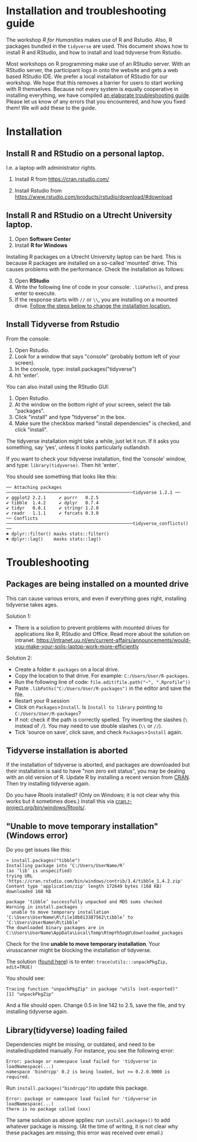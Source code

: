 # Installation and troubleshooting guide

The workshop *R for Humanities* makes use of R and Rstudio. 
Also, R packages bundled in the `tidyverse` are used.
This document shows how to install R and RStudio, and how to install and load tidyverse from Rstudio.

Most workshops on R programming make use of an RStudio server.
With an RStudio server, the participant logs in onto the website and gets a web based RStudio IDE.
We prefer a local installation of RStudio for our workshop.
We hope that this removes a barrier for users to start working with R themselves.
Because  not every system is equally cooperative in installing everything, we have compiled [an elaborate troubleshooting guide](installation.md#troubleshooting).
Please let us know of any errors that you encountered, and how you fixed them!
We will add these to the guide.

# Installation

## Install R and RStudio on a personal laptop.

I.e. a laptop *with* administrator rights.

1) Install R from https://cran.rstudio.com/

2) Install Rstudio from https://www.rstudio.com/products/rstudio/download/#download

## Install R and RStudio on a Utrecht University laptop. 

1) Open **Software Center**
2) Install **R for Windows**

Installing R packages on a Utrecht University laptop can be hard. This is because R packages are installed on a so-called 'mounted' drive. This causes problems with the performance. Check the installation as follows:

3) Open **RStudio**
4) Write the following line of code in your console: `.libPaths()`, and press enter to execute.
5) If the response starts with `//` or `\\`, you are installing on a mounted drive. [Follow the steps below to change the installation location.](installation.md#packages-are-being-installed-on-a-mounted-drive) 

## Install Tidyverse from Rstudio
From the console:
1) Open Rstudio.
2) Look for a window that says "console" (probably bottom left of your screen). 
3) In the console, type: install.packages("tidyverse")
4) hit 'enter'.

You can also install using the RStudio GUI:
1) Open Rstudio.
2) At the window on the bottom right of your screen, select the tab "packages".
3) Click "install" and type "tidyverse" in the box. 
4) Make sure the checkbox marked "install dependencies" is checked, and click "install".

The tidyverse installation might take a while, just let it run. If it asks you something, say 'yes', unless it looks particularly outlandish.

If you want to check your tidyverse installation, find the 'console' window, and type:
`library(tidyverse)`. Then hit 'enter'.
 
You should see something that looks like this:

```
── Attaching packages ────────────────────────────────────────────────tidyverse 1.2.1 ──
✔ ggplot2 2.2.1     ✔ purrr   0.2.5
✔ tibble  1.4.2     ✔ dplyr   0.7.4
✔ tidyr   0.8.1     ✔ stringr 1.2.0
✔ readr   1.1.1     ✔ forcats 0.3.0
── Conflicts ────────────────────────────────────────────────tidyverse_conflicts() ──
✖ dplyr::filter() masks stats::filter()
✖ dplyr::lag()    masks stats::lag() 
```
 

# Troubleshooting

## Packages are being installed on a mounted drive

This can cause various errors, and even if everything goes right, installing tidyverse takes ages.

Solution 1: 

- There is a solution to prevent problems with mounted drives for applications like R, RStudio and Office. Read more about the solution on intranet. https://intranet.uu.nl/en/current-affairs/announcements/would-you-make-your-solis-laptop-work-more-efficiently

Solution 2:

- Create a folder `R-packages` on a local drive. 
- Copy the location to that drive. For example: `C:/Users/User/R-packages`.
- Run the following line of code: `file.edit(file.path("~", ".Rprofile"))`
- Paste `.libPaths("C:/Users/User/R-packages")` in the editor and save the file.
- Restart your R session
- Click on `Packages`>`Install`. Is `Install to library` pointing to `C:/Users/User/R-packages`?
- If not: check if the path is correctly spelled. Try inverting the slashes (`\` instead of `/`). You may need to use double slashes (`\\` or `//`).
- Tick 'source on save', click save, and check `Packages`>`Install` again. 

## Tidyverse installation is aborted

If the installation of tidyverse is aborted, and packages are downloaded but their installation is said to have "non zero exit status", you may be dealing with an old version of R.
Update R by installing a recent version from [CRAN](https://cran.rstudio.com/).
Then try installing tidyverse again.

Do you have Rtools installed?
(Only on Windows; it is not clear why this works but it sometimes does.)
Install this via [cran.r-project.org/bin/windows/Rtools/](https://cran.r-project.org/bin/windows/Rtools/).


## "Unable to move temporary installation" (Windows error)

Do you get issues like this: 

```
> install.packages("tibble")
Installing package into ‘C:/Users/UserName/R’
(as ‘lib’ is unspecified)
trying URL 'https://cran.rstudio.com/bin/windows/contrib/3.4/tibble_1.4.2.zip'
Content type 'application/zip' length 172649 bytes (168 KB)
downloaded 168 KB

package ‘tibble’ successfully unpacked and MD5 sums checked
Warning in install.packages :
  unable to move temporary installation ‘C:\Users\UserName\R\file18b813387562\tibble’ to ‘C:\Users\UserName\R\tibble’
The downloaded binary packages are in
C:\Users\UserName\AppData\Local\Temp\RtmpYh5ogU\downloaded_packages
```

Check for the line **unable to move temporary installation**. Your virusscanner might be blocking the installation of tidyverse.

The solution ([found here](https://code.adonline.id.au/unable-to-move-temporary-installation-r/)) is to enter:
```trace(utils:::unpackPkgZip, edit=TRUE)```

You should see:
```
Tracing function "unpackPkgZip" in package "utils (not-exported)"
[1] "unpackPkgZip"
```

And a file should open.
Change 0.5 in line 142 to 2.5, save the file, and try installing tidyverse again.

## Library(tidyverse) loading failed

Dependencies might be missing, or outdated, and need to be installed/updated manually.
For instance, you see the following error:
```
Error: package or namespace load failed for 'tidyverse'in loadNamespace(...)
namespace 'bindrcpp' 0.2 is being loaded, but >= 0.2.0.9000 is required.
```
Run `install.packages("bindrcpp")`to update this package.

```
Error: package or namespace load failed for 'tidyverse'in loadNamespace(...)
there is no package called (xxx)
```
The same solution as above applies: run `install.packages()` to add whatever package is missing. (At the time of writing, it is not clear why these packages are missing; this error was received over email.)
